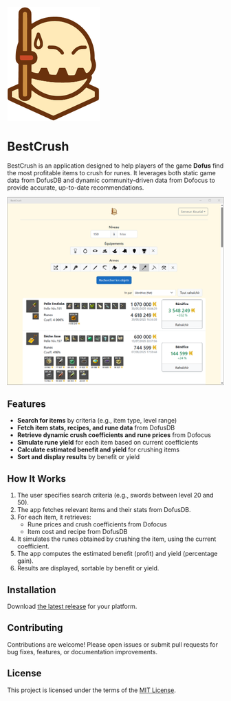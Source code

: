 ![](Docs/logo.png)

# BestCrush

BestCrush is an application designed to help players of the game **Dofus** find the most profitable items to crush for runes. It leverages both static game data from DofusDB and dynamic community-driven data from Dofocus to provide accurate, up-to-date recommendations.

![](Docs/Screenshots/search_shovels.png)

## Features
- **Search for items** by criteria (e.g., item type, level range)
- **Fetch item stats, recipes, and rune data** from DofusDB
- **Retrieve dynamic crush coefficients and rune prices** from Dofocus
- **Simulate rune yield** for each item based on current coefficients
- **Calculate estimated benefit and yield** for crushing items
- **Sort and display results** by benefit or yield

## How It Works
1. The user specifies search criteria (e.g., swords between level 20 and 50).
2. The app fetches relevant items and their stats from DofusDB.
3. For each item, it retrieves:
   - Rune prices and crush coefficients from Dofocus
   - Item cost and recipe from DofusDB
4. It simulates the runes obtained by crushing the item, using the current coefficient.
5. The app computes the estimated benefit (profit) and yield (percentage gain).
6. Results are displayed, sortable by benefit or yield.

## Installation

Download [the latest release](https://github.com/ismailbennani/DofusSharp/releases/latest) for your platform.

## Contributing

Contributions are welcome! Please open issues or submit pull requests for bug fixes, features, or documentation improvements.

## License

This project is licensed under the terms of the [MIT License](../LICENSE.md).
